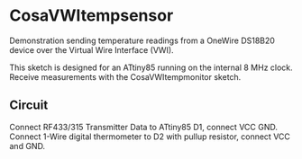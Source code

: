 CosaVWItempsensor
=================
Demonstration sending temperature readings from a OneWire DS18B20
device over the Virtual Wire Interface (VWI). 

This sketch is designed for an ATtiny85 running on the internal 
8 MHz clock. Receive measurements with the CosaVWItempmonitor sketch.

Circuit
-------
Connect RF433/315 Transmitter Data to ATtiny85 D1, connect VCC 
GND. Connect 1-Wire digital thermometer to D2 with pullup resistor,
connect VCC and GND.

